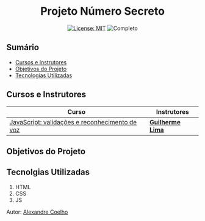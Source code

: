 <h1 align="center"> Projeto Número Secreto </h1>

<p align="center">  </p>

<div align="center">

  <a href="https://github.com/coelhoalexandre/projeto-alura-numero-secreto/blob/main/LICENSE" target="_blank"><img src="https://img.shields.io/badge/License-MIT-yellow.svg" alt="License: MIT"></a> <img src="https://img.shields.io/badge/Completo-lightgreen.svg" alt="Completo">

</div>

## Sumário

- [Cursos e Instrutores](#cursos-e-instrutores)
- [Objetivos do Projeto](#objetivos-do-projeto)
- [Tecnologias Utilizadas](#tecnolgias-utilizadas)

## Cursos e Instrutores

|Curso|Instrutores|
|---|---|
|[JavaScript: validações e reconhecimento de voz](https://cursos.alura.com.br/course/javascript-validacoes-reconhecimento-voz)|[**Guilherme Lima**](https://github.com/guilhermeonrails)|

## Objetivos do Projeto


## Tecnolgias Utilizadas

1. HTML
2. CSS
3. JS

Autor: [Alexandre Coelho](https://github.com/coelhoalexandre)
